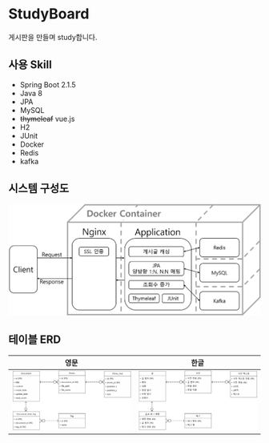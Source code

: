 # StudyBoard
게시판을 만들며 study합니다.

## 사용 Skill
- Spring Boot 2.1.5
- Java 8
- JPA
- MySQL
- ~~thymeleaf~~ vue.js
- H2
- JUnit
- Docker
- Redis
- kafka

## 시스템 구성도
![시스템구성도](./images/studyboard-시스템구성도.png)

## 테이블 ERD
|영문|한글|
|---|---|
|![ERD-영문](./images/studyboard-테이블erd-en.png)|![ERD-한글](./images/studyboard-테이블erd-ko.png)|
